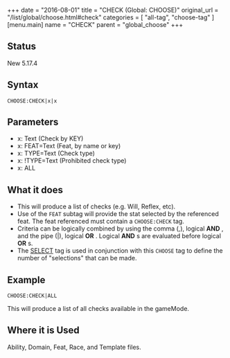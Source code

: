 +++
date = "2016-08-01"
title = "CHECK (Global: CHOOSE)"
original_url = "/list/global/choose.html#check"
categories = [ "all-tag", "choose-tag" ]
[menu.main]
    name = "CHECK"
    parent = "global_choose"
+++

## Status

New 5.17.4

## Syntax

`CHOOSE:CHECK|x|x`

## Parameters

-   x: Text (Check by KEY)
-   x: FEAT=Text (Feat, by name or key)
-   x: TYPE=Text (Check type)
-   x: !TYPE=Text (Prohibited check type)
-   x: ALL



What it does
------------

-   This will produce a list of checks (e.g. Will, Reflex, etc).
-   Use of the `FEAT` subtag will provide the stat selected by the
    referenced feat. The feat referenced must contain a
    `CHOOSE:CHECK` tag.
-   Criteria can be logically combined by using the comma (,), logical
    **AND** , and the pipe (|), logical **OR** . Logical **AND** s are
    evaluated before logical **OR** s.
-   The [SELECT](/list/global/other/select.html) tag is used in
    conjunction with this `CHOOSE` tag to define the number of
    "selections" that can be made.

Example
-------

`CHOOSE:CHECK|ALL`

This will produce a list of all checks available in the gameMode.

Where it is Used
----------------

Ability, Domain, Feat, Race, and Template files.

